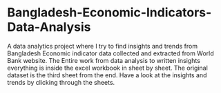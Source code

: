 # Bangladesh-Economic-Indicators-Data-Analysis
A data analytics project where I try to find insights and trends from Bangladesh Economic indicator data collected and extracted from World Bank website. The Entire work from data analysis to written insights everything is inside the excel workbook in sheet by sheet. The original dataset is the third sheet from the end. Have a look at the insights and trends by clicking through the sheets.
